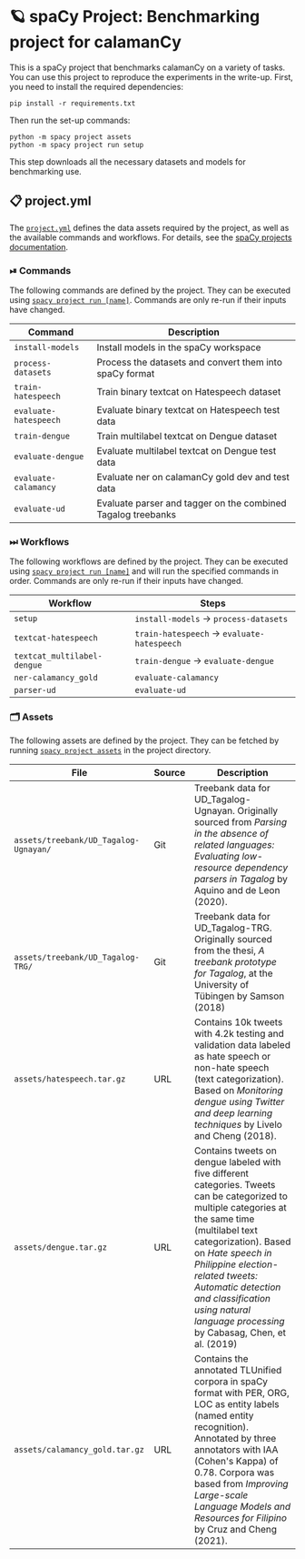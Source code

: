 <!-- SPACY PROJECT: AUTO-GENERATED DOCS START (do not remove) -->

# 🪐 spaCy Project: Benchmarking project for calamanCy

This is a spaCy project that benchmarks calamanCy on a variety of tasks.
You can use this project to reproduce the experiments in the write-up. First, 
you need to install the required dependencies:

```
pip install -r requirements.txt
```

Then run the set-up commands:

```
python -m spacy project assets
python -m spacy project run setup
```

This step downloads all the necessary datasets and models for benchmarking use.


## 📋 project.yml

The [`project.yml`](project.yml) defines the data assets required by the
project, as well as the available commands and workflows. For details, see the
[spaCy projects documentation](https://spacy.io/usage/projects).

### ⏯ Commands

The following commands are defined by the project. They
can be executed using [`spacy project run [name]`](https://spacy.io/api/cli#project-run).
Commands are only re-run if their inputs have changed.

| Command | Description |
| --- | --- |
| `install-models` | Install models in the spaCy workspace |
| `process-datasets` | Process the datasets and convert them into spaCy format |
| `train-hatespeech` | Train binary textcat on Hatespeech dataset |
| `evaluate-hatespeech` | Evaluate binary textcat on Hatespeech test data |
| `train-dengue` | Train multilabel textcat on Dengue dataset |
| `evaluate-dengue` | Evaluate multilabel textcat on Dengue test data |
| `evaluate-calamancy` | Evaluate ner on calamanCy gold dev and test data |
| `evaluate-ud` | Evaluate parser and tagger on the combined Tagalog treebanks |

### ⏭ Workflows

The following workflows are defined by the project. They
can be executed using [`spacy project run [name]`](https://spacy.io/api/cli#project-run)
and will run the specified commands in order. Commands are only re-run if their
inputs have changed.

| Workflow | Steps |
| --- | --- |
| `setup` | `install-models` &rarr; `process-datasets` |
| `textcat-hatespeech` | `train-hatespeech` &rarr; `evaluate-hatespeech` |
| `textcat_multilabel-dengue` | `train-dengue` &rarr; `evaluate-dengue` |
| `ner-calamancy_gold` | `evaluate-calamancy` |
| `parser-ud` | `evaluate-ud` |

### 🗂 Assets

The following assets are defined by the project. They can
be fetched by running [`spacy project assets`](https://spacy.io/api/cli#project-assets)
in the project directory.

| File | Source | Description |
| --- | --- | --- |
| `assets/treebank/UD_Tagalog-Ugnayan/` | Git | Treebank data for UD_Tagalog-Ugnayan. Originally sourced from *Parsing in the absence of related languages: Evaluating low-resource dependency parsers in Tagalog* by Aquino and de Leon (2020). |
| `assets/treebank/UD_Tagalog-TRG/` | Git | Treebank data for UD_Tagalog-TRG. Originally sourced from the thesi, *A treebank prototype for Tagalog*, at the University of Tübingen by Samson (2018) |
| `assets/hatespeech.tar.gz` | URL | Contains 10k tweets with 4.2k testing and validation data labeled as hate speech or non-hate speech (text categorization). Based on *Monitoring dengue using Twitter and deep learning techniques* by Livelo and Cheng (2018). |
| `assets/dengue.tar.gz` | URL | Contains tweets on dengue labeled with five different categories. Tweets can be categorized to multiple categories at the same time (multilabel text categorization). Based on *Hate speech in Philippine election-related tweets: Automatic detection and classification using natural language processing* by Cabasag, Chen, et al. (2019) |
| `assets/calamancy_gold.tar.gz` | URL | Contains the annotated TLUnified corpora in spaCy format with PER, ORG, LOC as entity labels (named entity recognition). Annotated by three annotators with IAA (Cohen's Kappa) of 0.78. Corpora was based from *Improving Large-scale Language Models and Resources for Filipino* by Cruz and Cheng (2021). |

<!-- SPACY PROJECT: AUTO-GENERATED DOCS END (do not remove) -->